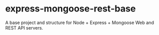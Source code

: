 # express-mongoose-rest-base
A base project and structure for Node + Express + Mongoose Web and REST API servers.
